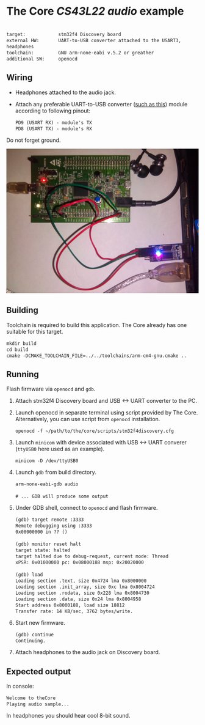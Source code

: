 # The Core _CS43L22 audio_ example

 ```

 target:            stm32f4 Discovery board
 external HW:       UART-to-USB converter attached to the USART3, headphones
 toolchain:         GNU arm-none-eabi v.5.2 or greather
 additional SW:     openocd
 ```

## Wiring

 - Headphones attached to the audio jack.

 - Attach any preferable UART-to-USB converter ([such as this](http://www.geekfactory.mx/wp-content/uploads/2013/06/converdidor_usb_ttl_rs232_pl_2303hx_01.jpg))
module according to following pinout:
   ```
   PD9 (USART RX) - module's TX
   PD8 (USART TX) - module's RX
   ```

Do not forget ground.

![cs43l22_audio example](cs43l22_audio.jpg)

## Building

Toolchain is required to build this application. The Core already has one suitable
for this target.

```
mkdir build
cd build
cmake -DCMAKE_TOOLCHAIN_FILE=../../toolchains/arm-cm4-gnu.cmake ..
```

## Running

Flash firmware via `openocd` and `gdb`.

1. Attach stm32f4 Discovery board and USB <-> UART converter to the PC.
1. Launch openocd in separate terminal using script provided by The Core. Alternatively, you can use script from `openocd` installation.

    ```
    openocd -f ~/path/to/the/core/scripts/stm32f4discovery.cfg
    ```
1. Launch `minicom` with device associated with USB <-> UART converer
    (`ttyUSB0` here used as an example).

    ```
    minicom -D /dev/ttyUSB0
    ```

1. Launch `gdb` from build directory.

    ```
    arm-none-eabi-gdb audio

    # ... GDB will produce some output

    ```
1. Under GDB shell, connect to `openocd` and flash firmware.

    ```
    (gdb) target remote :3333
    Remote debugging using :3333
    0x00000000 in ?? ()

    (gdb) monitor reset halt
    target state: halted
    target halted due to debug-request, current mode: Thread
    xPSR: 0x01000000 pc: 0x08000188 msp: 0x20020000

    (gdb) load
    Loading section .text, size 0x4724 lma 0x8000000
    Loading section .init_array, size 0xc lma 0x8004724
    Loading section .rodata, size 0x228 lma 0x8004730
    Loading section .data, size 0x24 lma 0x8004958
    Start address 0x8000188, load size 18812
    Transfer rate: 14 KB/sec, 3762 bytes/write.

    ```

1. Start new firmware.

    ```
    (gdb) continue
    Continuing.

    ```

1. Attach headphones to the audio jack on Discovery board.

## Expected output

In console:
```
Welcome to theCore
Playing audio sample...
```

In headphones you should hear cool 8-bit sound.

